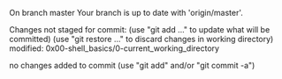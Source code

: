 On branch master
Your branch is up to date with 'origin/master'.

Changes not staged for commit:
  (use "git add <file>..." to update what will be committed)
  (use "git restore <file>..." to discard changes in working directory)
	modified:   0x00-shell_basics/0-current_working_directory

no changes added to commit (use "git add" and/or "git commit -a")
